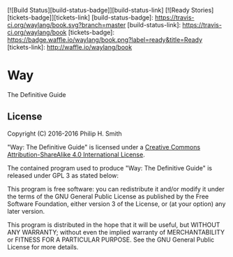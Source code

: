 <!--
  vim: filetype=markdown
-->

[![Build Status][build-status-badge]][build-status-link]
[![Ready Stories][tickets-badge]][tickets-link]
[build-status-badge]: https://travis-ci.org/waylang/book.svg?branch=master
[build-status-link]: https://travis-ci.org/waylang/book
[tickets-badge]: https://badge.waffle.io/waylang/book.png?label=ready&title=Ready
[tickets-link]: http://waffle.io/waylang/book

# Way
The Definitive Guide

## License

Copyright (C) 2016-2016 Philip H. Smith

"Way: The Definitive Guide" is licensed under a [Creative Commons Attribution-ShareAlike
4.0 International License][cc-by-sa-4.0].

The contained program used to produce "Way: The Definitive Guide" is released under
GPL 3 as stated below:

This program is free software: you can redistribute it and/or modify
it under the terms of the GNU General Public License as published by
the Free Software Foundation, either version 3 of the License, or
(at your option) any later version.

This program is distributed in the hope that it will be useful,
but WITHOUT ANY WARRANTY; without even the implied warranty of
MERCHANTABILITY or FITNESS FOR A PARTICULAR PURPOSE.  See the
GNU General Public License for more details.

[cc-by-sa-4.0]: http://creativecommons.org/licenses/by-sa/4.0/
